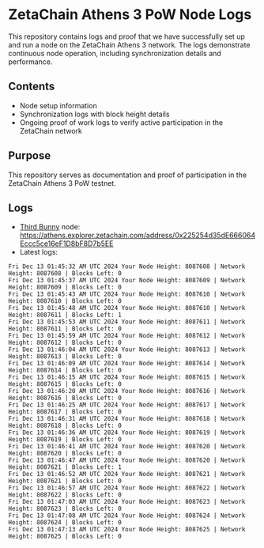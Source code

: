 # ZetaChain Athens 3 PoW Node Logs
This repository contains logs and proof that we have successfully set up and run a node on the ZetaChain Athens 3 network. The logs demonstrate continuous node operation, including synchronization details and performance.

## Contents
- Node setup information
- Synchronization logs with block height details
- Ongoing proof of work logs to verify active participation in the ZetaChain network

## Purpose
This repository serves as documentation and proof of participation in the ZetaChain Athens 3 PoW testnet.

## Logs

- [Third Bunny](https://thirdbunny.xyz/) node: https://athens.explorer.zetachain.com/address/0x225254d35dE666064Eccc5ce16eF1D8bF8D7b5EE
- Latest logs:
```
Fri Dec 13 01:45:32 AM UTC 2024 Your Node Height: 8087608 | Network Height: 8087608 | Blocks Left: 0
Fri Dec 13 01:45:37 AM UTC 2024 Your Node Height: 8087609 | Network Height: 8087609 | Blocks Left: 0
Fri Dec 13 01:45:43 AM UTC 2024 Your Node Height: 8087610 | Network Height: 8087610 | Blocks Left: 0
Fri Dec 13 01:45:48 AM UTC 2024 Your Node Height: 8087610 | Network Height: 8087611 | Blocks Left: 1
Fri Dec 13 01:45:53 AM UTC 2024 Your Node Height: 8087611 | Network Height: 8087611 | Blocks Left: 0
Fri Dec 13 01:45:59 AM UTC 2024 Your Node Height: 8087612 | Network Height: 8087612 | Blocks Left: 0
Fri Dec 13 01:46:04 AM UTC 2024 Your Node Height: 8087613 | Network Height: 8087613 | Blocks Left: 0
Fri Dec 13 01:46:09 AM UTC 2024 Your Node Height: 8087614 | Network Height: 8087614 | Blocks Left: 0
Fri Dec 13 01:46:15 AM UTC 2024 Your Node Height: 8087615 | Network Height: 8087615 | Blocks Left: 0
Fri Dec 13 01:46:20 AM UTC 2024 Your Node Height: 8087616 | Network Height: 8087616 | Blocks Left: 0
Fri Dec 13 01:46:25 AM UTC 2024 Your Node Height: 8087617 | Network Height: 8087617 | Blocks Left: 0
Fri Dec 13 01:46:31 AM UTC 2024 Your Node Height: 8087618 | Network Height: 8087618 | Blocks Left: 0
Fri Dec 13 01:46:36 AM UTC 2024 Your Node Height: 8087619 | Network Height: 8087619 | Blocks Left: 0
Fri Dec 13 01:46:41 AM UTC 2024 Your Node Height: 8087620 | Network Height: 8087620 | Blocks Left: 0
Fri Dec 13 01:46:47 AM UTC 2024 Your Node Height: 8087620 | Network Height: 8087621 | Blocks Left: 1
Fri Dec 13 01:46:52 AM UTC 2024 Your Node Height: 8087621 | Network Height: 8087621 | Blocks Left: 0
Fri Dec 13 01:46:57 AM UTC 2024 Your Node Height: 8087622 | Network Height: 8087622 | Blocks Left: 0
Fri Dec 13 01:47:03 AM UTC 2024 Your Node Height: 8087623 | Network Height: 8087623 | Blocks Left: 0
Fri Dec 13 01:47:08 AM UTC 2024 Your Node Height: 8087624 | Network Height: 8087624 | Blocks Left: 0
Fri Dec 13 01:47:13 AM UTC 2024 Your Node Height: 8087625 | Network Height: 8087625 | Blocks Left: 0
```
